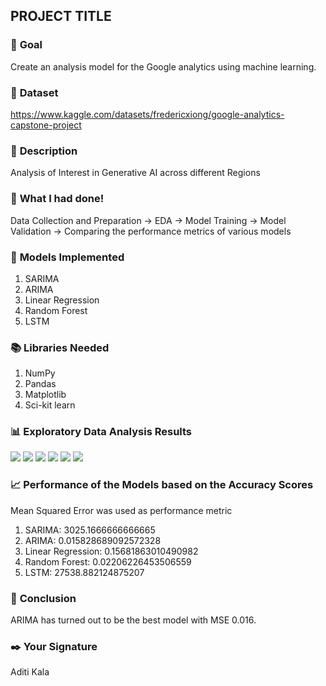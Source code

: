 ## **PROJECT TITLE**

### 🎯 **Goal**

Create an analysis model for the Google analytics using machine learning.

### 🧵 **Dataset**

https://www.kaggle.com/datasets/fredericxiong/google-analytics-capstone-project

### 🧾 **Description**

Analysis of Interest in Generative AI across different Regions

### 🧮 **What I had done!**

Data Collection and Preparation -> EDA -> Model Training -> Model Validation -> Comparing the performance metrics of various models

### 🚀 **Models Implemented**

1. SARIMA
2. ARIMA
3. Linear Regression
4. Random Forest
5. LSTM

### 📚 **Libraries Needed**

1. NumPy
2. Pandas
3. Matplotlib
4. Sci-kit learn

### 📊 **Exploratory Data Analysis Results**

<img src="https://github.com/why-aditi/ML-Crate/blob/main/Google%20Analytics%20Capstone%20Project/Images/download%20(1).png">
<img src="https://github.com/why-aditi/ML-Crate/blob/main/Google%20Analytics%20Capstone%20Project/Images/download%20(2).png">
<img src="https://github.com/why-aditi/ML-Crate/blob/main/Google%20Analytics%20Capstone%20Project/Images/download%20(3).png">
<img src="https://github.com/why-aditi/ML-Crate/blob/main/Google%20Analytics%20Capstone%20Project/Images/download%20(4).png">
<img src="https://github.com/why-aditi/ML-Crate/blob/main/Google%20Analytics%20Capstone%20Project/Images/download%20(5).png">
<img src="https://github.com/why-aditi/ML-Crate/blob/main/Google%20Analytics%20Capstone%20Project/Images/download%20(6).png">

### 📈 **Performance of the Models based on the Accuracy Scores**

Mean Squared Error was used as performance metric
1. SARIMA: 3025.1666666666665
2. ARIMA: 0.015828689092572328
3. Linear Regression: 0.15681863010490982
4. Random Forest: 0.02206226453506559
5. LSTM: 27538.882124875207


### 📢 **Conclusion**

ARIMA has turned out to be the best model with MSE 0.016.

### ✒️ **Your Signature**

Aditi Kala
